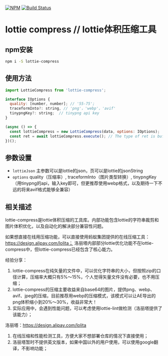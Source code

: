 [![NPM](https://nodei.co/npm/lottie-compress.png)](https://nodei.co/npm/lottie-compress/)
[![Build Status](https://travis-ci.org/fancy-lottie/lottie-compress.svg?branch=master)](https://app.travis-ci.com/github/weiesky)

# lottie compress // lottie体积压缩工具

## npm安装

```bash
npm i -S lottie-compress
```

## 使用方法

```js
import LottieCompress from 'lottie-compress';

interface IOptions {
  quality: [number, number]; // '55-75';
  traceformInto?: string, // 'png'，'webp'，'avif'
  tinypngKey?: string;  // tinypng api key
}

(async () => {
  const lottieCompress = new LottieCompress(data, options: IOptions);
  const ret = await lottieCompress.execute(); // The type of ret is buffer()
})();
```

## 参数设置

- `lottieJson` 主参数可以是lottie的json，页可以是lottie的jsonString
- `options` quality（压缩率）, traceformInto（图片类型转换）, tinypngKey（用tinypng的api，输入key即可，但更推荐使用webp格式，以及期待一下不远的将来avif格式能够全兼容）


## 相关描述

lottie-compress是lottie体积压缩的工具库。内部功能包含lottie的字符串裁剪和图片体积优化，以及自动化的解决部分兼容性问题。

如果想直接在线用压缩功能，可以直接使用蚂蚁集团提供的在线压缩工具：https://design.alipay.com/lolita；
洛丽塔内部部分lottie优化功能不在lottie-compress中，但lottie-compress已经包含了核心能力。

经验分享：
1. lottie-compress在纯矢量的文件中，可以优化字符串的大小，但按照zip的口径计算，压缩率大概只有5%～15%，个人觉得矢量文件没有必要，也不用压缩；
2. lottie-compress的压缩主要收益来自base64的图片，提供png、webp、avif、jpeg的压缩，目前推荐用webp的压缩模式，该模式可以让AE导出的png体积缩小到20%～30%，收益非常大！
3. 实际应用中，会遇到性能问题，可以考虑使用lottie-lint做检测（洛丽塔提供了该能力）；

洛丽塔：https://design.alipay.com/lolita 
1. 在线压缩和性能检测工具，方便大家不想部署仓库的情况下直接使用；
2. 洛丽塔暂时不提供英文版本，如果中国以外的用户使用，可以使用google翻译，不影响功能；

